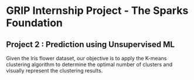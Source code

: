 # GRIP Internship Project - The Sparks Foundation

## Project 2 : Prediction using Unsupervised ML

Given the Iris flower dataset, our objective is to apply the K-means clustering algorithm to determine the optimal number of clusters and visually represent the clustering results.
